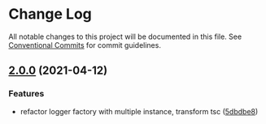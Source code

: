 # Change Log

All notable changes to this project will be documented in this file. See [Conventional Commits](https://conventionalcommits.org) for commit guidelines.

## [2.0.0](https://github.com/allex/logger/compare/1.0.2...2.0.0) (2021-04-12)


### Features

* refactor logger factory with multiple instance, transform tsc ([5dbdbe8](https://github.com/allex/logger/commit/5dbdbe8f3876845b66f8ea17f261233b6266c680))
